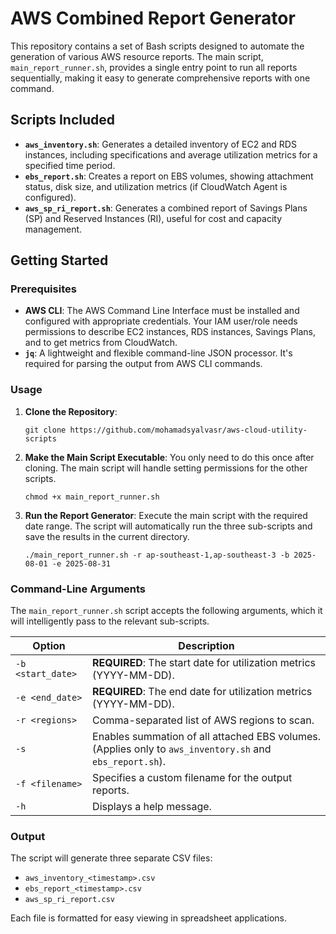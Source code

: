 # AWS Combined Report Generator

This repository contains a set of Bash scripts designed to automate the generation of various AWS resource reports. The main script, `main_report_runner.sh`, provides a single entry point to run all reports sequentially, making it easy to generate comprehensive reports with one command.

## Scripts Included

- **`aws_inventory.sh`**: Generates a detailed inventory of EC2 and RDS instances, including specifications and average utilization metrics for a specified time period.
- **`ebs_report.sh`**: Creates a report on EBS volumes, showing attachment status, disk size, and utilization metrics (if CloudWatch Agent is configured).
- **`aws_sp_ri_report.sh`**: Generates a combined report of Savings Plans (SP) and Reserved Instances (RI), useful for cost and capacity management.

## Getting Started

### Prerequisites

- **AWS CLI**: The AWS Command Line Interface must be installed and configured with appropriate credentials. Your IAM user/role needs permissions to describe EC2 instances, RDS instances, Savings Plans, and to get metrics from CloudWatch.
- **`jq`**: A lightweight and flexible command-line JSON processor. It's required for parsing the output from AWS CLI commands.

### Usage

1. **Clone the Repository**:
    
    ```
    git clone https://github.com/mohamadsyalvasr/aws-cloud-utility-scripts
    
    ```
    
2. **Make the Main Script Executable**:
You only need to do this once after cloning. The main script will handle setting permissions for the other scripts.
    
    ```
    chmod +x main_report_runner.sh
    
    ```
    
3. **Run the Report Generator**:
Execute the main script with the required date range. The script will automatically run the three sub-scripts and save the results in the current directory.
    
    ```
    ./main_report_runner.sh -r ap-southeast-1,ap-southeast-3 -b 2025-08-01 -e 2025-08-31
    
    ```
    

### Command-Line Arguments

The `main_report_runner.sh` script accepts the following arguments, which it will intelligently pass to the relevant sub-scripts.

| Option | Description |
| --- | --- |
| `-b <start_date>` | **REQUIRED**: The start date for utilization metrics (YYYY-MM-DD). |
| `-e <end_date>` | **REQUIRED**: The end date for utilization metrics (YYYY-MM-DD). |
| `-r <regions>` | Comma-separated list of AWS regions to scan. |
| `-s` | Enables summation of all attached EBS volumes. (Applies only to `aws_inventory.sh` and `ebs_report.sh`). |
| `-f <filename>` | Specifies a custom filename for the output reports. |
| `-h` | Displays a help message. |

### Output

The script will generate three separate CSV files:

- `aws_inventory_<timestamp>.csv`
- `ebs_report_<timestamp>.csv`
- `aws_sp_ri_report.csv`

Each file is formatted for easy viewing in spreadsheet applications.

